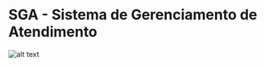 # SGA - Sistema de Gerenciamento de Atendimento

![alt text](http://www.certics.cti.gov.br/certics/wp-content/uploads/2014/02/21.jpg)





